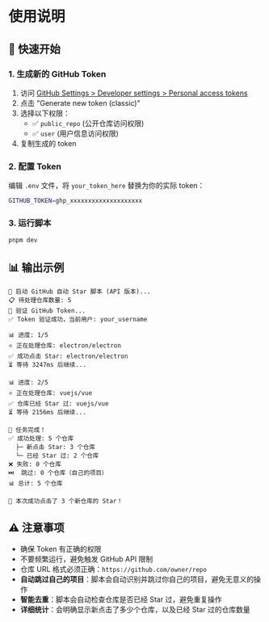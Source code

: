 # 使用说明

## 🚀 快速开始

### 1. 生成新的 GitHub Token

1. 访问 [GitHub Settings > Developer settings > Personal access tokens](https://github.com/settings/tokens)
2. 点击 "Generate new token (classic)"
3. 选择以下权限：
   - ✅ `public_repo` (公开仓库访问权限)
   - ✅ `user` (用户信息访问权限)
4. 复制生成的 token

### 2. 配置 Token

编辑 `.env` 文件，将 `your_token_here` 替换为你的实际 token：

```bash
GITHUB_TOKEN=ghp_xxxxxxxxxxxxxxxxxxxx
```



### 3. 运行脚本

```bash
pnpm dev
```

## 📊 输出示例

```
🚀 启动 GitHub 自动 Star 脚本 (API 版本)...
📋 待处理仓库数量: 5
🔐 验证 GitHub Token...
✅ Token 验证成功，当前用户: your_username

📊 进度: 1/5
⭐ 正在处理仓库: electron/electron
✅ 成功点击 Star: electron/electron
⏳ 等待 3247ms 后继续...

📊 进度: 2/5
⭐ 正在处理仓库: vuejs/vue
✅ 仓库已经 Star 过: vuejs/vue
⏳ 等待 2156ms 后继续...

🎉 任务完成！
✅ 成功处理: 5 个仓库
  ├─ 新点击 Star: 3 个仓库
  └─ 已经 Star 过: 2 个仓库
❌ 失败: 0 个仓库
⏭️  跳过: 0 个仓库（自己的项目）
📊 总计: 5 个仓库

🎯 本次成功点击了 3 个新仓库的 Star！
```

## ⚠️ 注意事项

- 确保 Token 有正确的权限
- 不要频繁运行，避免触发 GitHub API 限制
- 仓库 URL 格式必须正确：`https://github.com/owner/repo`
- **自动跳过自己的项目**：脚本会自动识别并跳过你自己的项目，避免无意义的操作
- **智能去重**：脚本会自动检查仓库是否已经 Star 过，避免重复操作
- **详细统计**：会明确显示新点击了多少个仓库，以及已经 Star 过的仓库数量
